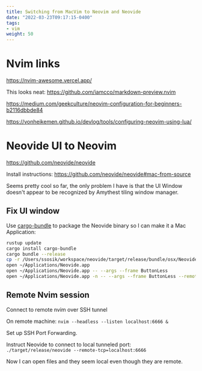 ```yaml
---
title: Switching from MacVim to Neovim and Neovide
date: "2022-03-23T09:17:15-0400"
tags:
- vim
weight: 50
---
```


# Nvim links

https://nvim-awesome.vercel.app/

This looks neat: https://github.com/iamcco/markdown-preview.nvim

https://medium.com/geekculture/neovim-configuration-for-beginners-b2116dbbde84

https://vonheikemen.github.io/devlog/tools/configuring-neovim-using-lua/


# Neovide UI to Neovim

https://github.com/neovide/neovide

Install instructions: https://github.com/neovide/neovide#mac-from-source

Seems pretty cool so far, the only problem I have is that the UI Window doesn't
appear to be recognized by Amythest tiling window manager.

## Fix UI window

Use [cargo-bundle](https://github.com/burtonageo/cargo-bundle) to package the
Neovide binary so I can make it a Mac Application:
```bash
rustup update
cargo install cargo-bundle
cargo bundle --release
cp -r /Users/ssosik/workspace/neovide/target/release/bundle/osx/Neovide.app ~/Applications
open ~/Applications/Neovide.app
open ~/Applications/Neovide.app -- --args --frame ButtonLess
open ~/Applications/Neovide.app -n -- --args --frame ButtonLess --remote-tcp=localhost:6666
```

## Remote Nvim session

Connect to remote nvim over SSH tunnel

On remote machine:
`nvim --headless --listen localhost:6666 &`

Set up SSH Port Forwarding.

Instruct Neovide to connect to local tunneled port:
`./target/release/neovide --remote-tcp=localhost:6666`

Now I can open files and they seem local even though they are remote.
